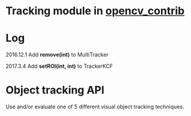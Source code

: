 # Tracking module in [opencv_contrib](https://github.com/opencv/opencv_contrib/tree/master/modules/tracking)

Log
==================

2016.12.1 Add **remove(int)** to MultiTracker

2017.3.4 Add **setROI(int, int)** to TrackerKCF

Object tracking API
===================

Use and/or evaluate one of 5 different visual object tracking techniques.
